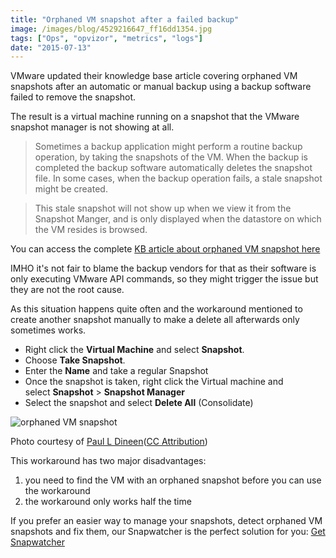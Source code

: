 ```yaml
---
title: "Orphaned VM snapshot after a failed backup"
image: /images/blog/4529216647_ff16dd1354.jpg
tags: ["Ops", "opvizor", "metrics", "logs"]
date: "2015-07-13"
---
```


VMware updated their knowledge base article covering orphaned VM snapshots after an automatic or manual backup using a backup software failed to remove the snapshot.

The result is a virtual machine running on a snapshot that the VMware snapshot manager is not showing at all.

> Sometimes a backup application might perform a routine backup operation, by taking the snapshots of the VM. When the backup is completed the backup software automatically deletes the snapshot file. In some cases, when the backup operation fails, a stale snapshot might be created.

> This stale snapshot will not show up when we view it from the Snapshot Manger, and is only displayed when the datastore on which the VM resides is browsed.  

You can access the complete [KB article about orphaned VM snapshot here](http://kb.vmware.com/selfservice/microsites/search.do?language=en_US&cmd=displayKC&externalId=2114949 "KB article here")

IMHO it's not fair to blame the backup vendors for that as their software is only executing VMware API commands, so they might trigger the issue but they are not the root cause.

As this situation happens quite often and the workaround mentioned to create another snapshot manually to make a delete all afterwards only sometimes works.

- Right click the **Virtual Machine** and select **Snapshot**.
- Choose **Take Snapshot**.
- Enter the **Name** and take a regular Snapshot
- Once the snapshot is taken, right click the Virtual machine and select **Snapshot** > **Snapshot Manager**
- Select the snapshot and select **Delete All** (Consolidate)

![orphaned VM snapshot](/images/blog/4529216647_ff16dd1354.jpg)

Photo courtesy of [Paul L Dineen](https://www.flickr.com/photos/21983356@N00/4529216647/)([CC Attribution](http://creativecommons.org/licenses/by/3.0/))

This workaround has two major disadvantages:

1. you need to find the VM with an orphaned snapshot before you can use the workaround
2. the workaround only works half the time

If you prefer an easier way to manage your snapshots, detect orphaned VM snapshots and fix them, our Snapwatcher is the perfect solution for you: [Get Snapwatcher](http://www.snapwatcher.com "Get Snapwatcher")
